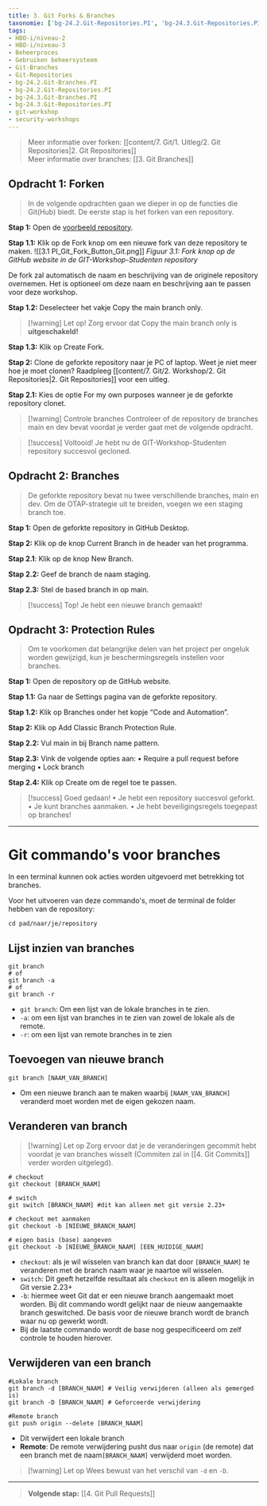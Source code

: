 ```yaml
---
title: 3. Git Forks & Branches
taxonomie: ['bg-24.2.Git-Repositories.PI', 'bg-24.3.Git-Repositories.PI', 'bg-24.2.Git-Branches.PI', 'bg-24.3.Git-Branches.PI']
tags:
- HBO-i/niveau-2
- HBO-i/niveau-3
- Beheerproces
- Gebruiken beheersysteem
- Git-Branches
- Git-Repositories
- bg-24.2.Git-Branches.PI
- bg-24.2.Git-Repositories.PI
- bg-24.3.Git-Branches.PI
- bg-24.3.Git-Repositories.PI
- git-workshop
- security-workshops
---
```


> Meer informatie over forken: [[content/7. Git/1. Uitleg/2. Git Repositories|2. Git Repositories]] \
> Meer informatie over branches: [[3. Git Branches]]

## Opdracht 1: Forken
>In de volgende opdrachten gaan we dieper in op de functies die Git(Hub) biedt. De eerste stap is het forken van een repository.

**Stap 1:** Open de [voorbeeld repository](https://github.com/Windesheim-HBO-ICT/GIT-Workshop-Studenten).

**Stap 1.1:** Klik op de Fork knop om een nieuwe fork van deze repository te maken.
![[3.1 PI_Git_Fork_Button_Git.png]]
*Figuur 3.1: Fork knop op de GitHub website in de GIT-Workshop-Studenten repository*

De fork zal automatisch de naam en beschrijving van de originele repository overnemen. Het is optioneel om deze naam en beschrijving aan te passen voor deze workshop.

**Stap 1.2:** Deselecteer het vakje Copy the main branch only.

> [!warning] Let op!
> Zorg ervoor dat Copy the main branch only is **uitgeschakeld!**

**Stap 1.3:** Klik op Create Fork.

**Stap 2:** Clone de geforkte repository naar je PC of laptop.
	Weet je niet meer hoe je moet clonen? Raadpleeg [[content/7. Git/2. Workshop/2. Git Repositories|2. Git Repositories]] voor een uitleg.

**Stap 2.1:** Kies de optie For my own purposes wanneer je de geforkte repository clonet.

> [!warning] Controle branches
> Controleer of de repository de branches main en dev bevat voordat je verder gaat met de volgende opdracht.

> [!success] Voltooid!
> Je hebt nu de GIT-Workshop-Studenten repository succesvol gecloned. 

## Opdracht 2: Branches
>De geforkte repository bevat nu twee verschillende branches, main en dev. Om de OTAP-strategie uit te breiden, voegen we een staging branch toe.

**Stap 1:** Open de geforkte repository in GitHub Desktop.

**Stap 2:** Klik op de knop Current Branch in de header van het programma.

**Stap 2.1**: Klik op de knop New Branch.

**Stap 2.2:** Geef de branch de naam staging.

**Stap 2.3:** Stel de based branch in op main.

> [!success] Top!
> Je hebt een nieuwe branch gemaakt!

## Opdracht 3: Protection Rules
>Om te voorkomen dat belangrijke delen van het project per ongeluk worden gewijzigd, kun je beschermingsregels instellen voor branches.

**Stap 1:** Open de repository op de GitHub website.

**Stap 1.1:** Ga naar de Settings pagina van de geforkte repository.

**Stap 1.2:** Klik op Branches onder het kopje “Code and Automation”.

**Stap 2:** Klik op Add Classic Branch Protection Rule.

**Stap 2.2:** Vul main in bij Branch name pattern.

**Stap 2.3:** Vink de volgende opties aan:
	• Require a pull request before merging
	• Lock branch

**Stap 2.4:** Klik op Create om de regel toe te passen.

> [!success] Goed gedaan!
• Je hebt een repository succesvol geforkt.
• Je kunt branches aanmaken.
• Je hebt beveiligingsregels toegepast op branches!

---
# Git commando's voor branches

In een terminal kunnen ook acties worden uitgevoerd met betrekking tot branches.

Voor het uitvoeren van deze commando's, moet de terminal de folder hebben van de repository:
```
cd pad/naar/je/repository
```

## Lijst inzien van branches
```
git branch
# of
git branch -a
# of
git branch -r 
```
- `git branch`: Om een lijst van de lokale branches in te zien.
- `-a`: om een lijst van branches in te zien van zowel de lokale als de remote.
- `-r`: om een lijst van remote branches in te zien

## Toevoegen van nieuwe branch
```
git branch [NAAM_VAN_BRANCH]
```
- Om een nieuwe branch aan te maken waarbij `[NAAM_VAN_BRANCH]` veranderd moet worden met de eigen gekozen naam.
## Veranderen van branch
> [!warning] Let op
> Zorg ervoor dat je de veranderingen gecommit hebt voordat je van branches wisselt (Commiten zal in [[4. Git Commits]] verder worden uitgelegd).

```
# checkout
git checkout [BRANCH_NAAM]

# switch
git switch [BRANCH_NAAM] #dit kan alleen met git versie 2.23+

# checkout met aanmaken
git checkout -b [NIEUWE_BRANCH_NAAM] 

# eigen basis (base) aangeven
git checkout -b [NIEUWE_BRANCH_NAAM] [EEN_HUIDIGE_NAAM]
```
- `checkout`: als je wil wisselen van branch kan dat door `[BRANCH_NAAM]` te veranderen met de branch naam waar je naartoe wil wisselen. 
- `switch`: Dit geeft hetzelfde resultaat als `checkout` en is alleen mogelijk in Git versie 2.23+
-  `-b`: hiermee weet Git dat er een nieuwe branch aangemaakt moet worden. Bij dit commando wordt gelijkt naar de nieuw aangemaakte branch geswitched. De basis voor de nieuwe branch wordt de branch waar nu op gewerkt wordt.
- Bij de laatste commando wordt de base nog gespecificeerd om zelf controle te houden hierover.

## Verwijderen van een branch
```
#Lokale branch
git branch -d [BRANCH_NAAM] # Veilig verwijderen (alleen als gemerged is)
git branch -D [BRANCH_NAAM] # Geforceerde verwijdering

#Remote branch
git push origin --delete [BRANCH_NAAM]
```
- Dit verwijdert een lokale branch
- **Remote**: De remote verwijdering pusht dus naar `origin` (de remote) dat een branch met de naam`[BRANCH_NAAM]` verwijderd moet worden.

> [!warning] Let op
> Wees bewust van het verschil van `-d` en `-D`.

---

> **Volgende stap:** [[4. Git Pull Requests]]
